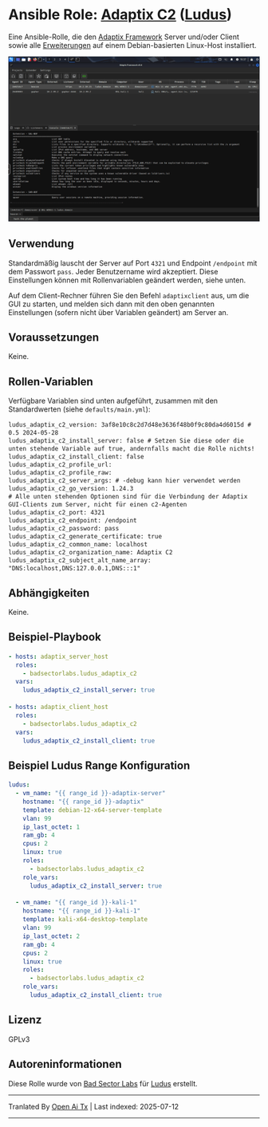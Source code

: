 # Ansible Role: [Adaptix C2](https://adaptix-framework.gitbook.io/adaptix-framework) ([Ludus](https://ludus.cloud))

Eine Ansible-Rolle, die den [Adaptix Framework](https://adaptix-framework.gitbook.io/adaptix-framework) Server und/oder Client sowie alle [Erweiterungen](https://github.com/Adaptix-Framework/Extension-Kit) auf einem Debian-basierten Linux-Host installiert.

![Adaptix Framework](https://raw.githubusercontent.com/badsectorlabs/ludus_adaptix_c2/main/docs/adaptix.png)

## Verwendung

Standardmäßig lauscht der Server auf Port `4321` und Endpoint `/endpoint` mit dem Passwort `pass`. Jeder Benutzername wird akzeptiert. Diese Einstellungen können mit Rollenvariablen geändert werden, siehe unten.

Auf dem Client-Rechner führen Sie den Befehl `adaptixclient` aus, um die GUI zu starten, und melden sich dann mit den oben genannten Einstellungen (sofern nicht über Variablen geändert) am Server an.

## Voraussetzungen

Keine.

## Rollen-Variablen

Verfügbare Variablen sind unten aufgeführt, zusammen mit den Standardwerten (siehe `defaults/main.yml`):

    ludus_adaptix_c2_version: 3af8e10c8c2d7d48e3636f48b0f9c80da4d6015d # 0.5 2024-05-28
    ludus_adaptix_c2_install_server: false # Setzen Sie diese oder die unten stehende Variable auf true, andernfalls macht die Rolle nichts!
    ludus_adaptix_c2_install_client: false
    ludus_adaptix_c2_profile_url:
    ludus_adaptix_c2_profile_raw:
    ludus_adaptix_c2_server_args: # -debug kann hier verwendet werden
    ludus_adaptix_c2_go_version: 1.24.3
    # Alle unten stehenden Optionen sind für die Verbindung der Adaptix GUI-Clients zum Server, nicht für einen c2-Agenten
    ludus_adaptix_c2_port: 4321
    ludus_adaptix_c2_endpoint: /endpoint
    ludus_adaptix_c2_password: pass
    ludus_adaptix_c2_generate_certificate: true
    ludus_adaptix_c2_common_name: localhost
    ludus_adaptix_c2_organization_name: Adaptix C2
    ludus_adaptix_c2_subject_alt_name_array: "DNS:localhost,DNS:127.0.0.1,DNS:::1"

## Abhängigkeiten

Keine.

## Beispiel-Playbook

```yaml
- hosts: adaptix_server_host
  roles:
    - badsectorlabs.ludus_adaptix_c2
  vars:
    ludus_adaptix_c2_install_server: true

- hosts: adaptix_client_host
  roles:
    - badsectorlabs.ludus_adaptix_c2
  vars:
    ludus_adaptix_c2_install_client: true    
```
## Beispiel Ludus Range Konfiguration

```yaml
ludus:
  - vm_name: "{{ range_id }}-adaptix-server"
    hostname: "{{ range_id }}-adaptix"
    template: debian-12-x64-server-template
    vlan: 99
    ip_last_octet: 1
    ram_gb: 4
    cpus: 2
    linux: true
    roles:
      - badsectorlabs.ludus_adaptix_c2
    role_vars:
      ludus_adaptix_c2_install_server: true

  - vm_name: "{{ range_id }}-kali-1"
    hostname: "{{ range_id }}-kali-1"
    template: kali-x64-desktop-template
    vlan: 99
    ip_last_octet: 2
    ram_gb: 4
    cpus: 2
    linux: true
    roles:
      - badsectorlabs.ludus_adaptix_c2
    role_vars:
      ludus_adaptix_c2_install_client: true
```
## Lizenz

GPLv3

## Autoreninformationen

Diese Rolle wurde von [Bad Sector Labs](https://github.com/badsectorlabs) für [Ludus](https://ludus.cloud/) erstellt.



---


Tranlated By [Open Ai Tx](https://github.com/OpenAiTx/OpenAiTx) | Last indexed: 2025-07-12


---